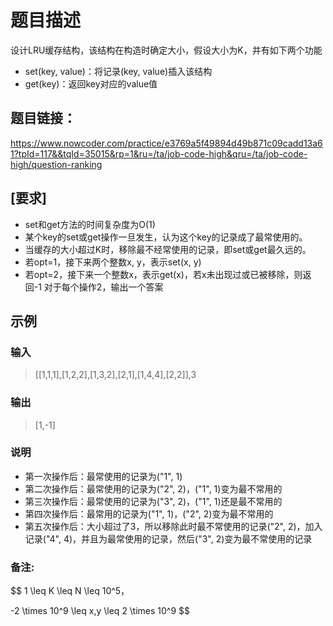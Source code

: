 # 题目描述

设计LRU缓存结构，该结构在构造时确定大小，假设大小为K，并有如下两个功能

- set(key, value)：将记录(key, value)插入该结构
- get(key)：返回key对应的value值

## 题目链接：

https://www.nowcoder.com/practice/e3769a5f49894d49b871c09cadd13a61?tpId=117&&tqId=35015&rp=1&ru=/ta/job-code-high&qru=/ta/job-code-high/question-ranking

## [要求]

- set和get方法的时间复杂度为O(1)
- 某个key的set或get操作一旦发生，认为这个key的记录成了最常使用的。
- 当缓存的大小超过K时，移除最不经常使用的记录，即set或get最久远的。
- 若opt=1，接下来两个整数x, y，表示set(x, y)
- 若opt=2，接下来一个整数x，表示get(x)，若x未出现过或已被移除，则返回-1
  对于每个操作2，输出一个答案

## 示例

### 输入

> [[1,1,1],[1,2,2],[1,3,2],[2,1],[1,4,4],[2,2]],3

### 输出

> [1,-1]

### 说明

- 第一次操作后：最常使用的记录为("1", 1)
- 第二次操作后：最常使用的记录为("2", 2)，("1", 1)变为最不常用的
- 第三次操作后：最常使用的记录为("3", 2)，("1", 1)还是最不常用的
- 第四次操作后：最常用的记录为("1", 1)，("2", 2)变为最不常用的
- 第五次操作后：大小超过了3，所以移除此时最不常使用的记录("2", 2)，加入记录("4", 4)，并且为最常使用的记录，然后("3", 2)变为最不常使用的记录

### 备注:

$$
1 \leq K \leq N \leq 10^5，

-2 \times 10^9 \leq x,y \leq 2 \times 10^9
$$

